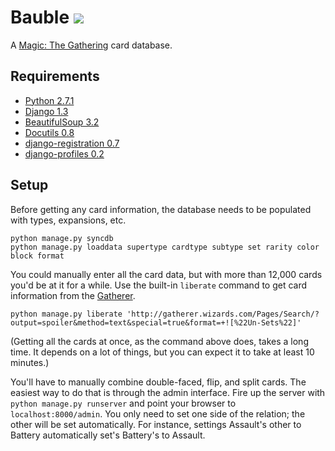 # Bauble [![][1]][2]

A [Magic: The Gathering][3] card database.

## Requirements

-   [Python 2.7.1][4]
-   [Django 1.3][5]
-   [BeautifulSoup 3.2][6]
-   [Docutils 0.8][7]
-   [django-registration 0.7][8]
-   [django-profiles 0.2][9]

## Setup

Before getting any card information, the database needs to be populated
with types, expansions, etc.

    python manage.py syncdb
    python manage.py loaddata supertype cardtype subtype set rarity color block format

You could manually enter all the card data, but with more than
12,000 cards you'd be at it for a while. Use the built-in `liberate`
command to get card information from the [Gatherer][10].

    python manage.py liberate 'http://gatherer.wizards.com/Pages/Search/?output=spoiler&method=text&special=true&format=+![%22Un-Sets%22]'

(Getting all the cards at once, as the command above does, takes a
long time. It depends on a lot of things, but you can expect it to
take at least 10 minutes.)

You'll have to manually combine double-faced, flip, and split cards.
The easiest way to do that is through the admin interface. Fire up
the server with `python manage.py runserver` and point your browser
to `localhost:8000/admin`. You only need to set one side of the
relation; the other will be set automatically. For instance, settings
Assault's other to Battery automatically set's Battery's to Assault.

[1]: https://secure.travis-ci.org/tfausak/bauble.png?branch=master
[2]: http://travis-ci.org/tfausak/bauble
[3]: http://en.wikipedia.org/wiki/Magic:_The_Gathering
[4]: http://python.org/
[5]: https://www.djangoproject.com/
[6]: http://www.crummy.com/software/BeautifulSoup/
[7]: http://docutils.sourceforge.net/
[8]: https://bitbucket.org/ubernostrum/django-registration/
[9]: https://bitbucket.org/ubernostrum/django-profiles/
[10]: http://gatherer.wizards.com/
